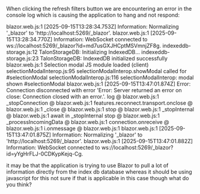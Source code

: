 When clicking the refresh filters button we are encountering an error in the console log which is causing the application to hang and not respond:

blazor.web.js:1 [2025-09-15T13:28:34.753Z] Information: Normalizing '_blazor' to 'http://localhost:5269/_blazor'.
blazor.web.js:1 [2025-09-15T13:28:34.770Z] Information: WebSocket connected to ws://localhost:5269/_blazor?id=md7usGXJHCptMSVmnjZF8g.
indexeddb-storage.js:12 TalonStorageDB: Initializing IndexedDB...
indexeddb-storage.js:23 TalonStorageDB: IndexedDB initialized successfully
blazor.web.js:1 Selection modal JS module loaded (client)
selectionModalInterop.js:95 selectionModalInterop.showModal called for #selectionModal
selectionModalInterop.js:116 selectionModalInterop: modal shown #selectionModal
blazor.web.js:1  [2025-09-15T13:47:01.874Z] Error: Connection disconnected with error 'Error: Server returned an error on close: Connection closed with an error.'.
log @ blazor.web.js:1
_stopConnection @ blazor.web.js:1
features.reconnect.transport.onclose @ blazor.web.js:1
_close @ blazor.web.js:1
stop @ blazor.web.js:1
_stopInternal @ blazor.web.js:1
await in _stopInternal
stop @ blazor.web.js:1
_processIncomingData @ blazor.web.js:1
connection.onreceive @ blazor.web.js:1
i.onmessage @ blazor.web.js:1
blazor.web.js:1 [2025-09-15T13:47:01.875Z] Information: Normalizing '_blazor' to 'http://localhost:5269/_blazor'.
blazor.web.js:1 [2025-09-15T13:47:01.882Z] Information: WebSocket connected to ws://localhost:5269/_blazor?id=yYgHrFLJ-0CDKypKejq-Cg.

 it may be that the application is trying to use Blazor to pull a lot of information directly from the index db database whereas it should be using javascript for this not sure if that is applicable in this case though what do you think?

